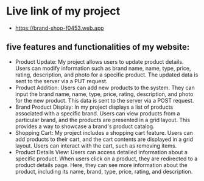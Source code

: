 # Live link of my project

- https://brand-shop-f0453.web.app

## five features and functionalities of my website:

- Product Update: My project allows users to update product details. Users can modify information such as brand name, name, type, price, rating, description, and photo for a specific product. The updated data is sent to the server via a PUT request.
- Product Addition: Users can add new products to the system. They can input the brand name, name, type, price, rating, description, and photo for the new product. This data is sent to the server via a POST request.
- Brand Product Display: In my project displays a list of products associated with a specific brand. Users can view products from a particular brand, and the products are presented in a grid layout. This provides a way to showcase a brand's product catalog.
- Shopping Cart: My project includes a shopping cart feature. Users can add products to their cart, and the cart contents are displayed in a grid layout. Users can interact with the cart, such as removing items.
- Product Details View: Users can access detailed information about a specific product. When users click on a product, they are redirected to a product details page. Here, they can see more information about the product, including its name, brand, type, price, rating, and description.
